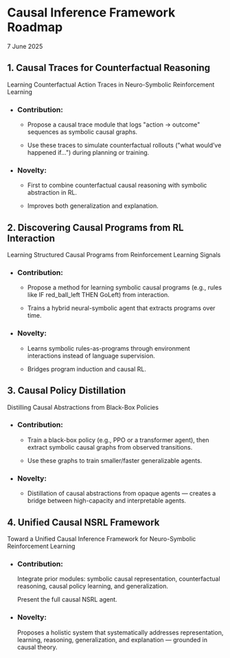 # Causal Inference Framework Roadmap

7 June 2025

## 1. Causal Traces for Counterfactual Reasoning

Learning Counterfactual Action Traces in Neuro-Symbolic Reinforcement Learning

* ### Contribution:

    * Propose a causal trace module that logs "action → outcome" sequences as symbolic causal graphs.

    * Use these traces to simulate counterfactual rollouts ("what would’ve happened if...") during planning or training.

* ### Novelty:

    * First to combine counterfactual causal reasoning with symbolic abstraction in RL.

    * Improves both generalization and explanation.

## 2. Discovering Causal Programs from RL Interaction

Learning Structured Causal Programs from Reinforcement Learning Signals

* ### Contribution:

    * Propose a method for learning symbolic causal programs (e.g., rules like IF red_ball_left THEN GoLeft) from interaction.

    * Trains a hybrid neural-symbolic agent that extracts programs over time.

* ### Novelty:

    * Learns symbolic rules-as-programs through environment interactions instead of language supervision.

    * Bridges program induction and causal RL.

## 3. Causal Policy Distillation

Distilling Causal Abstractions from Black-Box Policies

* ### Contribution:

    * Train a black-box policy (e.g., PPO or a transformer agent), then extract symbolic causal graphs from observed transitions.

    * Use these graphs to train smaller/faster generalizable agents.

* ### Novelty:

    * Distillation of causal abstractions from opaque agents — creates a bridge between high-capacity and interpretable agents.

## 4. Unified Causal NSRL Framework

Toward a Unified Causal Inference Framework for Neuro-Symbolic Reinforcement Learning

* ### Contribution:

    Integrate prior modules: symbolic causal representation, counterfactual reasoning, causal policy learning, and generalization.

    Present the full causal NSRL agent.

* ### Novelty:

    Proposes a holistic system that systematically addresses representation, learning, reasoning, generalization, and explanation — grounded in causal theory.